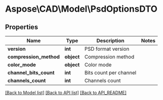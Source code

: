 # Aspose\CAD\Model\PsdOptionsDTO

## Properties
Name | Type | Description | Notes
------------ | ------------- | ------------- | -------------
**version** | **int** | PSD format version | 
**compression_method** | **object** | Compression method | 
**color_mode** | **object** | Color mode | 
**channel_bits_count** | **int** | Bits count per channel | 
**channels_count** | **int** | Channels count | 

[[Back to Model list]](API_README.md#documentation-for-models) [[Back to API list]](API_README.md#documentation-for-api-endpoints) [[Back to API_README]](API_README.md)

